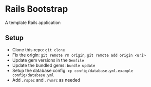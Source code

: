 # Rails Bootstrap

A template Rails application

## Setup

* Clone this repo: `git clone `
* Fix the origin: `git remote rm origin`, `git remote add origin <uri>`
* Update gem versions in the `Gemfile`
* Update the bundled gems: `bundle update`
* Setup the database config: `cp config/database.yml.example config/database.yml`
* Add `.rspec` and `.rvmrc` as needed